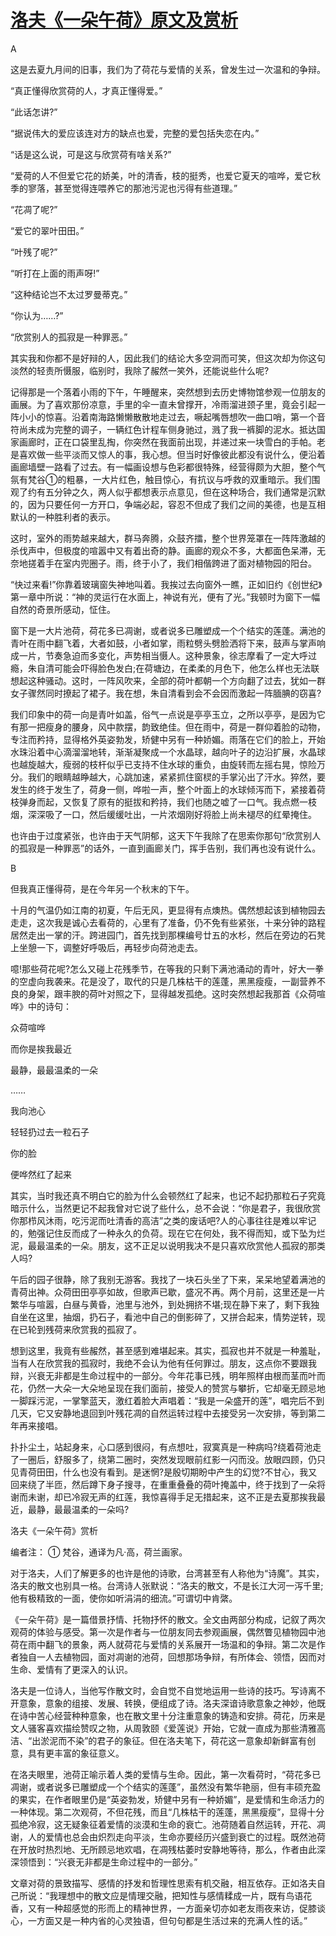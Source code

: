 # [洛夫《一朵午荷》原文及赏析](https://www.vrrw.net/wx/8733.html)

A

这是去夏九月间的旧事，我们为了荷花与爱情的关系，曾发生过一次温和的争辩。

“真正懂得欣赏荷的人，才真正懂得爱。”

“此话怎讲?”

“据说伟大的爱应该连对方的缺点也爱，完整的爱包括失恋在内。”

“话是这么说，可是这与欣赏荷有啥关系?”

“爱荷的人不但爱它花的娇美，叶的清香，枝的挺秀，也爱它夏天的喧哗，爱它秋季的寥落，甚至觉得连喂养它的那池污泥也污得有些道理。”

“花凋了呢?”

“爱它的翠叶田田。”

“叶残了呢?”

“听打在上面的雨声呀!”

“这种结论岂不太过罗曼蒂克。”

“你认为……?”

“欣赏别人的孤寂是一种罪恶。”



其实我和你都不是好辩的人，因此我们的结论大多空洞而可笑，但这次却为你这句淡然的轻责所慑服，临别时，我除了赧然一笑外，还能说些什么呢?

记得那是一个落着小雨的下午，午睡醒来，突然想到去历史博物馆参观一位朋友的画展。为了喜欢那份凉意，手里的伞一直未曾撑开，冷雨溜进颈子里，竟会引起一阵小小的惊喜。沿着南海路懒懒散散地走过去，噘起嘴唇想吹一曲口哨，第一个音符尚未成为完整的调子，一辆红色计程车侧身驰过，溅了我一裤脚的泥水。抵达国家画廊时，正在口袋里乱掏，你突然在我面前出现，并递过来一块雪白的手帕。老是喜欢做一些平淡而又惊人的事，我心想。但当时好像彼此都没有说什么，便沿着画廊墙壁一路看了过去。有一幅画设想与色彩都很特殊，经营得颇为大胆，整个气氛有梵谷①的粗暴，一大片红色，触目惊心，有抗议与呼救的双重暗示。我们围观了约有五分钟之久，两人似乎都想表示点意见，但在这种场合，我们通常是沉默的，因为只要任何一方开口，争端必起，容忍不但成了我们之间的美德，也是互相默认的一种胜利者的表示。

这时，室外的雨势越来越大，群马奔腾，众鼓齐擂，整个世界笼罩在一阵阵激越的杀伐声中，但极度的喧嚣中又有着出奇的静。画廊的观众不多，大都面色呆滞，无奈地搓着手在室内兜圈子。雨，终于小了，我们相偕跨进了面对植物园的阳台。

“快过来看!”你靠着玻璃窗失神地叫着。我挨过去向窗外一瞧，正如旧约《创世纪》第一章中所说：“神的灵运行在水面上，神说有光，便有了光。”我顿时为窗下一幅自然的奇景所感动，怔住。

窗下是一大片池荷，荷花多已凋谢，或者说多已雕塑成一个个结实的莲蓬。满池的青叶在雨中翻飞着，大者如鼓，小者如掌，雨粒劈头劈脸洒将下来，鼓声与掌声响成一片，节奏急迫而多变化，声势相当慑人。这种景象，徐志摩看了一定大呼过瘾，朱自清可能会吓得脸色发白;在荷塘边，在柔柔的月色下，他怎么样也无法联想起这种骚动。这时，一阵风吹来，全部的荷叶都朝一个方向翻了过去，犹如一群女子骤然同时撩起了裙子。我在想，朱自清看到会不会因而激起一阵腼腆的窃喜?

我们印象中的荷一向是青叶如盖，俗气一点说是亭亭玉立，之所以亭亭，是因为它有那一把瘦身的腰身，风中款摆，韵致绝佳。但在雨中，荷是一群仰着脸的动物，专注而矜持，显得格外英姿勃发，矫健中另有一种娇媚。雨落在它们的脸上，开始水珠沿着中心滴溜溜地转，渐渐凝聚成一个水晶球，越向叶子的边沿扩展，水晶球也越旋越大，瘦弱的枝杆似乎已支持不住水球的重负，由旋转而左摇右晃，惊险万分。我们的眼睛越睁越大，心跳加速，紧紧抓住窗棂的手掌沁出了汗水。猝然，要发生的终于发生了，荷身一侧，哗啦一声，整个叶面上的水球倾泻而下，紧接着荷枝弹身而起，又恢复了原有的挺拔和矜持，我们也随之嘘了一口气。我点燃一枝烟，深深吸了一口，然后缓缓吐出，一片浓烟刚好将脸上尚未褪尽的红晕掩住。

也许由于过度紧张，也许由于天气阴郁，这天下午我除了在思索你那句“欣赏别人的孤寂是一种罪恶”的话外，一直到画廊关门，挥手告别，我们再也没有说什么。

B

但我真正懂得荷，是在今年另一个秋末的下午。

十月的气温仍如江南的初夏，午后无风，更显得有点燠热。偶然想起该到植物园去走走，这次我是诚心去看荷的，心里有了准备，仍不免有些紧张，十来分钟的路程居然走出一掌的汗。跨进园门，首先找到那棵编号廿五的水杉，然后在旁边的石凳上坐憩一下，调整好呼吸后，再轻步向荷池走去。

噫!那些荷花呢?怎么又碰上花残季节，在等我的只剩下满池涌动的青叶，好大一拳的空虚向我袭来。花是没了，取代的只是几株枯干的莲蓬，黑黑瘦瘦，一副营养不良的身架，跟丰腴的荷叶对照之下，显得越发孤绝。这时突然想起我那首《众荷喧哗》中的诗句：

众荷喧哗

而你是挨我最近

最静，最最温柔的一朵

……

我向池心

轻轻扔过去一粒石子

你的脸

便哗然红了起来

其实，当时我还真不明白它的脸为什么会顿然红了起来，也记不起扔那粒石子究竟暗示什么，当然更记不起我曾对它说了些什么，总不会说：“你是君子，我很欣赏你那栉风沐雨，吃污泥而吐清香的高洁”之类的废话吧?人的心事往往是难以牢记的，勉强记住反而成了一种永久的负荷。现在它在何处，我不得而知，或下坠为烂泥，最最温柔的一朵。朋友，这不正足以说明我决不是只喜欢欣赏他人孤寂的那类人吗?

午后的园子很静，除了我别无游客。我找了一块石头坐了下来，呆呆地望着满池的青荷出神。众荷田田亭亭如故，但歌声已歇，盛况不再。两个月前，这里还是一片繁华与喧嚣，白昼与黄昏，池里与池外，到处拥挤不堪;现在静下来了，剩下我独自坐在这里，抽烟，扔石子，看池中自己的倒影碎了，又拼合起来，情势逆转，现在已轮到残荷来欣赏我的孤寂了。

想到这里，我竟有些赧然，甚至感到难堪起来。其实，孤寂也并不就是一种羞耻，当有人在欣赏我的孤寂时，我绝不会认为他有任何罪过。朋友，这点你不要跟我辩，兴衰无非都是生命过程中的一部分。今年花事已残，明年照样由根而茎而叶而花，仍然一大朵一大朵地呈现在我们面前，接受人的赞赏与攀折，它却毫无顾忌地一脚踩污泥，一掌擎蓝天，激红着脸大声唱着：“我是一朵盛开的莲”，唱完后不到几天，它又安静地退回到叶残花凋的自然运转过程中去接受另一次安排，等到第二年再来接唱。

扑扑尘土，站起身来，心口感到很闷，有点想吐，寂寞真是一种病吗?绕着荷池走了一圈后，舒服多了，绕第二圈时，突然发现眼前红影一闪而没。放眼四顾，仍只见青荷田田，什么也没有看到。是迷惘?是殷切期盼中产生的幻觉?不甘心，我又回来绕了半匝，然后蹲下身子搜寻，在重重叠叠的荷叶掩盖中，终于找到了一朵将谢而未谢，却已冷寂无声的红莲，我惊喜得手足无措起来，这不正是去夏那挨我最近，最静，最最温柔的一朵吗?

洛夫《一朵午荷》赏析

编者注： ① 梵谷，通译为凡·高，荷兰画家。

对于洛夫，人们了解更多的也许是他的诗歌，台湾甚至有人称他为“诗魔”。其实，洛夫的散文也别具一格。台湾诗人张默说：“洛夫的散文，不是长江大河一泻千里;他有极精致的一面，使你如听涓涓的细流。”可谓切中肯綮。

《一朵午荷》是一篇借景抒情、托物抒怀的散文。全文由两部分构成，记叙了两次观荷的体验与感受。第一次是作者与一位朋友同去参观画展，偶然瞥见植物园中池荷在雨中翻飞的景象，两人就荷花与爱情的关系展开一场温和的争辩。第二次是作者独自一人去植物园，面对凋谢的池荷，回想那场争辩，有所体会、领悟，因而对生命、爱情有了更深入的认识。

洛夫是一位诗人，当他写作散文时，会自觉不自觉地运用一些诗的技巧。写诗离不开意象，意象的组接、发展、转换，便组成了诗。洛夫深谙诗歌意象之神妙，他既在诗中苦心经营种种意象，也在散文里十分注重意象的铸造和安排。荷花，历来是文人骚客喜欢描绘赞叹之物，从周敦颐《爱莲说》开始，它就一直成为那些清雅高洁、“出淤泥而不染”的君子的象征。但在洛夫笔下，荷花这一意象却新鲜富有创意，具有更丰富的象征意义。

在洛夫眼里，池荷正喻示着人类的爱情与生命。因此，第一次看荷时，“荷花多已凋谢，或者说多已雕塑成一个个结实的莲蓬”，虽然没有繁华艳丽，但有丰硕充盈的果实，在作者眼里仍是“英姿勃发，矫健中另有一种娇媚”，是爱情和生命活力的一种体现。第二次观荷，不但花残，而且“几株枯干的莲蓬，黑黑瘦瘦”，显得十分孤绝冷寂，这无疑象征着爱情的淡漠和生命的衰亡。池荷随着自然运转，开花、凋谢，人的爱情也总会由炽烈走向平淡，生命亦要经历兴盛到衰亡的过程。既然池荷在开放时热烈地、无所顾忌地欢唱，在凋残枯萎时安静地等待，那么，作者由此深深领悟到：“兴衰无非都是生命过程中的一部分。”

文章对荷的景致描写、感情的抒发和哲理性思索有机交融，相互依存。正如洛夫自己所说：“我理想中的散文应是情理交融，把知性与感情糅成一片，既有鸟语花香，又有一种超感觉的形而上的精神世界，一方面亲切亦如老友雨夜来访，促膝谈心，一方面又是一种内省的心灵独语，但句句都是生活过来的充满人性的话。”


